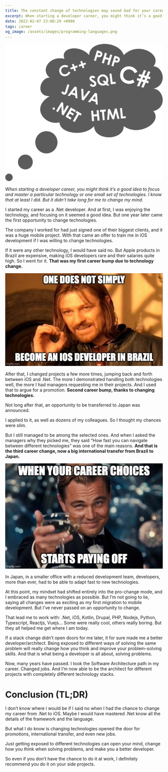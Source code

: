 ```yaml
---
title: The constant change of technologies may sound bad for your career, but it can actually help you.
excerpt: When starting a developer career, you might think it’s a good idea to focus and master a particular technology or one small set of technologies. I know that at least I did. But it didn’t take long for me to change my mind.
date: 2022-02-07 23:00:29 +0900
tags: career
og_image: /assets/images/programming-languages.png
---
```


![thinking balloon with multiple programming languages](/assets/images/programming-languages.png)

_When starting a developer career, you might think it’s a good idea to focus and master a particular technology or one small set of technologies. I know that at least I did. But it didn’t take long for me to change my mind._

I started my career as a .Net developer. And at first, I was enjoying the technology, and focusing on it seemed a good idea. But one year later came the first opportunity to change technologies.

The company I worked for had just signed one of their biggest clients, and it was a huge mobile project. With that came an offer to train me in iOS development if I was willing to change technologies.

If it were any other technology, I would have said no. But Apple products in Brazil are expensive, making iOS developers rare and their salaries quite high. So I went for it. **That was my first career bump due to technology change.**

![One does not simply become an ios developer in Brazil](/assets/images/ios-developer.jpeg)

After that, I changed projects a few more times, jumping back and forth between iOS and .Net. The more I demonstrated handling both technologies well, the more I had managers requesting me in their projects. And I used that to argue for a promotion. **Second career bump, thanks to changing technologies.**

Not long after that, an opportunity to be transferred to Japan was announced.

I applied to it, as well as dozens of my colleagues. So I thought my chances were slim.

But I still managed to be among the selected ones. And when I asked the managers why they picked me, they said “How fast you can navigate between different technologies” was one of the main reasons. **And that is the third career change, now a big international transfer from Brazil to Japan.**

![When your career choices starts paying off](/assets/images/choices-paying-off.jpeg)

In Japan, in a smaller office with a reduced development team, developers, more than ever, had to be able to adapt fast to new technologies.

At this point, my mindset had shifted entirely into the pro-change mode, and I embraced as many technologies as possible. But I’m not going to lie, saying all changes were as exciting as my first migration to mobile development. But I’ve never passed on an opportunity to change.

That lead me to work with: .Net, iOS, Kotlin, Drupal, PHP, Nodejs, Python, Typescript, Reactjs, Vuejs… Some were really cool, others really boring. But they all helped me get where I am today.

If a stack change didn’t open doors for me later, it for sure made me a better developer/architect. Being exposed to different ways of solving the same problem will really change how you think and improve your problem-solving skills. And that is what being a developer is all about, solving problems.

Now, many years have passed. I took the Software Architecture path in my career. Changed jobs. And I’m now able to be the architect for different projects with completely different technology stacks.

# Conclusion (TL;DR)

I don’t know where I would be if I said no when I had the chance to change my career from .Net to iOS. Maybe I would have mastered .Net know all the details of the framework and the language.

But what I do know is changing technologies opened the door for promotions, international transfer, and even new jobs.

Just getting exposed to different technologies can open your mind, change how you think when solving problems, and make you a better developer.

So even if you don’t have the chance to do it at work, I definitely recommend you do it on your side projects.
